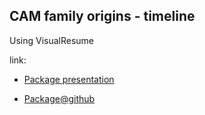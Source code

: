 ## CAM family origins - timeline

Using VisualResume

link: 

- [Package presentation](https://ndphillips.github.io/blog/Introducing-the-VisualResume-(v0.1.0)-R-Package/)

- [Package@github](https://github.com/ndphillips/VisualResume)
